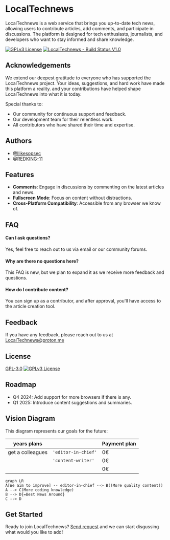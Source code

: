 # LocalTechnews
LocalTechnews is a web service that brings you up-to-date tech news, allowing users to contribute articles, add comments, and participate in discussions. The platform is designed for tech enthusiasts, journalists, and developers who want to stay informed and share knowledge.

[![GPLv3 License](https://img.shields.io/badge/License-GPL%20v3-yellow.svg)](https://opensource.org/license/gpl-3-0)
[![LocalTechnews - Build Status V1.0](https://img.shields.io/badge/LocalTechnews-Build_Status_V1.0-darkred?style=for-the-badge)](https://)

## Acknowledgements
We extend our deepest gratitude to everyone who has supported the LocalTechnews project. Your ideas, suggestions, and hard work have made this platform a reality. and your contributions have helped shape LocalTechnews into what it is today.

Special thanks to:
- Our community for continuous support and feedback.
- Our development team for their relentless work.
- All contributors who have shared their time and expertise.
## Authors

- [@Ilikesopsec](https://www.github.com/ilikeopsec)
- [@REDKING-11](https://www.github.com/redking-11)
## Features

- **Comments**: Engage in discussions by commenting on the latest articles and news.
- **Fullscreen Mode**: Focus on content without distractions.
- **Cross-Platform Compatibility**: Accessible from any browser we know of.


## FAQ

#### Can I ask questions?
Yes, feel free to reach out to us via email or our community forums.

#### Why are there no questions here?
This FAQ is new, but we plan to expand it as we receive more feedback and questions.

#### How do I contribute content?
You can sign up as a contributor, and after approval, you'll have access to the article creation tool.

## Feedback

If you have any feedback, please reach out to us at LocalTechnews@proton.me


## License

[GPL-3.0](https://choosealicense.com/licenses/gpl-3.0/)
[![GPLv3 License](https://img.shields.io/badge/License-GPL%20v3-yellow.svg)](https://opensource.org/license/gpl-3-0)

## Roadmap

- Q4 2024: Add support for more browsers if there is any.
- Q1 2025: Introduce content suggestions and summaries.

## Vision Diagram

This diagram represents our goals for the future:

|years plans     |                               |Payment plan  |
|----------------|-------------------------------|--------------|
|get a colleagues|`'editor-in-chief'`            |   0€         |
|                |`'content-writer'`             |   0€         |
|                |                               |   0€         |

```mermaid
graph LR
A[We aim to improve] -- editor-in-chief --> B((More quality content))
A --> C(More coding knowledge)
B --> D{=Best News Around}
C --> D
```

## Get Started

Ready to join LocalTechnews? [Send request](https://localtechnews.github.io) and we can start disgussing what would you like to add!
